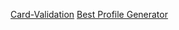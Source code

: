 [Card-Validation](https://paolandre.github.io/laboratoria-card-validation)
[Best Profile Generator](https://gprm.itsvg.in)